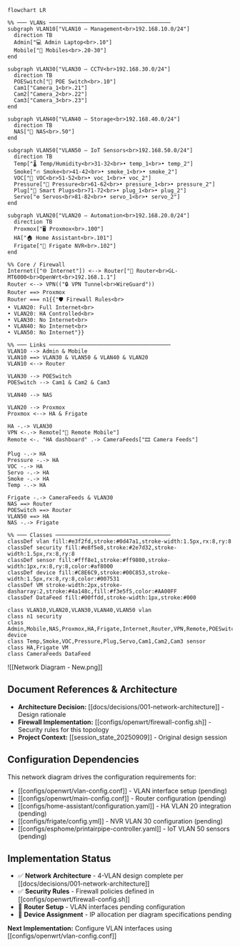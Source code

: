 ```mermaid
flowchart LR

%% ─── VLANs ──────────────────────────────────────
subgraph VLAN10["VLAN10 – Management<br>192.168.10.0/24"]
  direction TB
  Admin["💻 Admin Laptop<br>.10"]
  Mobile["📱 Mobiles<br>.20-30"]
end

subgraph VLAN30["VLAN30 – CCTV<br>192.168.30.0/24"]
  direction TB
  POESwitch["🔌 POE Switch<br>.10"]
  Cam1["Camera_1<br>.21"]
  Cam2["Camera_2<br>.22"]
  Cam3["Camera_3<br>.23"]
end

subgraph VLAN40["VLAN40 – Storage<br>192.168.40.0/24"]
  direction TB
  NAS["🍓 NAS<br>.50"]
end

subgraph VLAN50["VLAN50 – IoT Sensors<br>192.168.50.0/24"]
  direction TB
  Temp["🌡 Temp/Humidity<br>31-32<br>• temp_1<br>• temp_2"]
  Smoke["🔥 Smoke<br>41-42<br>• smoke_1<br>• smoke_2"]
  VOC["🧪 VOC<br>51-52<br>• voc_1<br>• voc_2"]
  Pressure["📏 Pressure<br>61-62<br>• pressure_1<br>• pressure_2"]
  Plug["🔌 Smart Plugs<br>71-72<br>• plug_1<br>• plug_2"]
  Servo["⚙️ Servos<br>81-82<br>• servo_1<br>• servo_2"]
end

subgraph VLAN20["VLAN20 – Automation<br>192.168.20.0/24"]
  direction TB
  Proxmox["🖥 Proxmox<br>.100"]
  HA["🏠 Home Assistant<br>.101"]
  Frigate["🎥 Frigate NVR<br>.102"]
end

%% Core / Firewall
Internet(["🌐 Internet"]) <--> Router["🛜 Router<br>GL-MT6000<br>OpenWrt<br>192.168.1.1"]
Router <--> VPN(("🔒 VPN Tunnel<br>WireGuard"))
Router ==> Proxmox
Router === n1{{"🛡 Firewall Rules<br>
• VLAN20: Full Internet<br>
• VLAN20: HA Controlled<br>
• VLAN30: No Internet<br>
• VLAN40: No Internet<br>
• VLAN50: No Internet"}}

%% ─── Links ──────────────────────────────────────
VLAN10 --> Admin & Mobile
VLAN10 ==> VLAN30 & VLAN50 & VLAN40 & VLAN20
VLAN10 <--> Router

VLAN30 --> POESwitch
POESwitch --> Cam1 & Cam2 & Cam3

VLAN40 --> NAS

VLAN20 --> Proxmox
Proxmox <--> HA & Frigate

HA -.-> VLAN30
VPN <-.-> Remote["📲 Remote Mobile"]
Remote <-. "HA dashboard" .-> CameraFeeds["🎞 Camera Feeds"]

Plug -.-> HA
Pressure -.-> HA
VOC -.-> HA
Servo -.-> HA
Smoke -.-> HA
Temp -.-> HA

Frigate -.-> CameraFeeds & VLAN30
NAS ==> Router
POESwitch ==> Router
VLAN50 ==> HA
NAS -.-> Frigate

%% ─── Classes ────────────────────────────────────
classDef vlan fill:#e3f2fd,stroke:#0d47a1,stroke-width:1.5px,rx:8,ry:8
classDef security fill:#e8f5e8,stroke:#2e7d32,stroke-width:1.5px,rx:8,ry:8
classDef sensor fill:#fff8e1,stroke:#ff9800,stroke-width:1px,rx:8,ry:8,color:#af8000
classDef device fill:#C8E6C9,stroke:#00C853,stroke-width:1.5px,rx:8,ry:8,color:#007531
classDef VM stroke-width:2px,stroke-dasharray:2,stroke:#4a148c,fill:#f3e5f5,color:#AA00FF
classDef DataFeed fill:#00ffdd,stroke-width:1px,stroke:#000

class VLAN10,VLAN20,VLAN30,VLAN40,VLAN50 vlan
class n1 security
class Admin,Mobile,NAS,Proxmox,HA,Frigate,Internet,Router,VPN,Remote,POESwitch device
class Temp,Smoke,VOC,Pressure,Plug,Servo,Cam1,Cam2,Cam3 sensor
class HA,Frigate VM
class CameraFeeds DataFeed
```


![[Network Diagram - New.png]]

## Document References & Architecture  
- **Architecture Decision:** [[docs/decisions/001-network-architecture]] - Design rationale  
- **Firewall Implementation:** [[configs/openwrt/firewall-config.sh]] - Security rules for this topology
- **Project Context:** [[session_state_20250909]] - Original design session

## Configuration Dependencies
This network diagram drives the configuration requirements for:
- [[configs/openwrt/vlan-config.conf]] - VLAN interface setup (pending)
- [[configs/openwrt/main-config.conf]] - Router configuration (pending)
- [[configs/home-assistant/configuration.yaml]] - HA VLAN 20 integration (pending)  
- [[configs/frigate/config.yml]] - NVR VLAN 30 configuration (pending)
- [[configs/esphome/printairpipe-controller.yaml]] - IoT VLAN 50 sensors (pending)

## Implementation Status
- ✅ **Network Architecture** - 4-VLAN design complete per [[docs/decisions/001-network-architecture]]
- ✅ **Security Rules** - Firewall policies defined in [[configs/openwrt/firewall-config.sh]]
- 🚧 **Router Setup** - VLAN interfaces pending configuration  
- 🚧 **Device Assignment** - IP allocation per diagram specifications pending

**Next Implementation:** Configure VLAN interfaces using [[configs/openwrt/vlan-config.conf]]